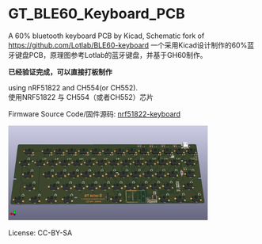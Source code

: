 ﻿# GT_BLE60_Keyboard_PCB
A 60% bluetooth keyboard PCB by Kicad, Schematic fork of https://github.com/Lotlab/BLE60-keyboard 
一个采用Kicad设计制作的60%蓝牙键盘PCB，原理图参考Lotlab的蓝牙键盘，并基于GH60制作。

**已经验证完成，可以直接打板制作**

using nRF51822 and CH554(or CH552).  
使用NRF51822 与 CH554（或者CH552）芯片

Firmware Source Code/固件源码: [nrf51822-keyboard](https://github.com/genokolar/nrf51822-keyboard/tree/GT-BLE60)

<img alt="pad图片" src="/preview.png" width="80%"/>

License: CC-BY-SA

